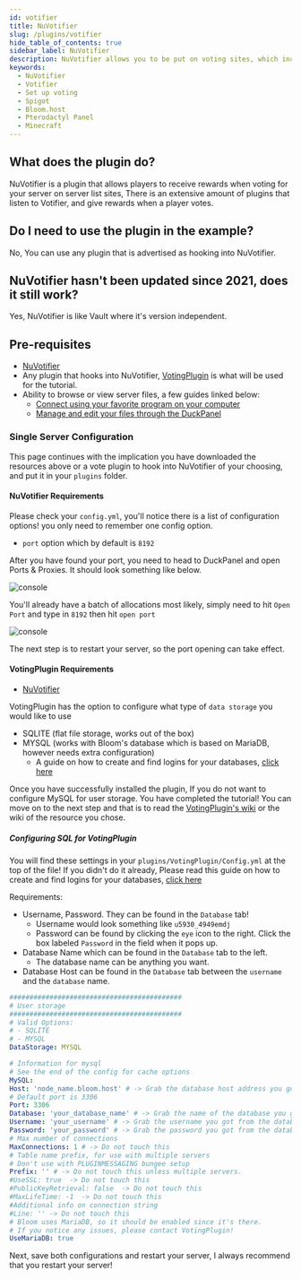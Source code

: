 ```yaml
---
id: votifier
title: NuVotifier
slug: /plugins/votifier
hide_table_of_contents: true
sidebar_label: NuVotifier
description: NuVotifier allows you to be put on voting sites, which increases your servers visibility.
keywords:
  - NuVotifier
  - Votifier
  - Set up voting
  - Spigot
  - Bloom.host
  - Pterodactyl Panel
  - Minecraft
---
```

## What does the plugin do?
NuVotifier is a plugin that allows players to receive rewards when voting for your server on server list sites, There is an extensive amount of plugins that listen to Votifier, and give rewards when a player votes.

## Do I need to use the plugin in the example?
No, You can use any plugin that is advertised as hooking into NuVotifier.

## NuVotifier hasn't been updated since 2021, does it still work?
Yes, NuVotifier is like Vault where it's version independent.
## Pre-requisites
- [NuVotifier](https://www.spigotmc.org/resources/nuvotifier.13449/)
- Any plugin that hooks into NuVotifier, [VotingPlugin](https://www.spigotmc.org/resources/votingplugin.15358/) is what will be used for the tutorial.
- Ability to browse or view server files, a few guides linked below:
  - [Connect using your favorite program on your computer](https://docs.bloom.host/sftp/)
  - [Manage and edit your files through the DuckPanel](https://docs.bloom.host/file-manager-controls)

### Single Server Configuration
This page continues with the implication you have downloaded the resources above or a vote plugin to hook into NuVotifier of your choosing, and put it in your `plugins` folder.

#### NuVotifier Requirements
Please check your `config.yml`, you'll notice there is a list of configuration options! you only need to remember one config option.

- `port` option which by default is `8192`

After you have found your port, you need to head to DuckPanel and open Ports & Proxies. It should look something like below.

![console](/plugins_and_modifications/plugins/votifier/1.png)

You'll already have a batch of allocations most likely, simply need to hit `Open Port` and type in `8192` then hit `open port`

![console](/plugins_and_modifications/plugins/votifier/2.png)

The next step is to restart your server, so the port opening can take effect.

#### VotingPlugin Requirements
- [NuVotifier](https://www.spigotmc.org/resources/nuvotifier.13449/)

VotingPlugin has the option to configure what type of `data storage` you would like to use
- SQLITE (flat file storage, works out of the box)
- MYSQL (works with Bloom's database which is based on MariaDB, however needs extra configuration)
  - A guide on how to create and find logins for your databases, [click here](/databases)

Once you have successfully installed the plugin, If you do not want to configure MySQL for user storage. You have completed the tutorial!
You can move on to the next step and that is to read the [VotingPlugin's wiki](https://github.com/BenCodez/VotingPlugin/wiki) or the wiki of the resource you chose.

##### Configuring SQL for VotingPlugin
You will find these settings in your `plugins/VotingPlugin/Config.yml` at the top of the file!
If you didn't do it already, Please read this guide on how to create and find logins for your databases, [click here](/databases)

Requirements:
- Username, Password. They can be found in the `Database` tab!
  - Username would look something like `u5930_4949emdj`
  - Password can be found by clicking the `eye` icon to the right. Click the box labeled `Password` in the field when it pops up.
- Database Name which can be found in the `Database` tab to the left.
  - The database name can be anything you want.
- Database Host can be found in the `Database` tab between the `username` and the `database` name.

```yml
###########################################
# User storage
###########################################
# Valid Options:
# - SQLITE
# - MYSQL
DataStorage: MYSQL

# Information for mysql
# See the end of the config for cache options
MySQL:
Host: 'node_name.bloom.host' # -> Grab the database host address you got from the database section above.
# Default port is 3306
Port: 3306
Database: 'your_database_name' # -> Grab the name of the database you got from the database section above.
Username: 'your_username' # -> Grab the username you got from the database section above.
Password: 'your_password' # -> Grab the password you got from the database section above.
# Max number of connections
MaxConnections: 1 # -> Do not touch this
# Table name prefix, for use with multiple servers
# Don't use with PLUGINMESSAGING bungee setup
Prefix: '' # -> Do not touch this unless multiple servers.
#UseSSL: true  -> Do not touch this
#PublicKeyRetrieval: false  -> Do not touch this
#MaxLifeTime: -1  -> Do not touch this
#Additional info on connection string
#Line: '' -> Do not touch this
# Bloom uses MariaDB, so it should be enabled since it's there.
# If you notice any issues, please contact VotingPlugin!
UseMariaDB: true
```

Next, save both configurations and restart your server, I always recommend that you restart your server!